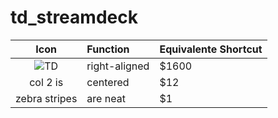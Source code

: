 # td_streamdeck

| Icon        | Function           | Equivalente Shortcut  |
| :-------------: |:-------------| :-----|
|  ![TD](https://github.com/takaf51/td_streamdeck/blob/main/Icons/3D.png)   | right-aligned | $1600 |
| col 2 is      | centered      |   $12 |
| zebra stripes | are neat      |    $1 |

